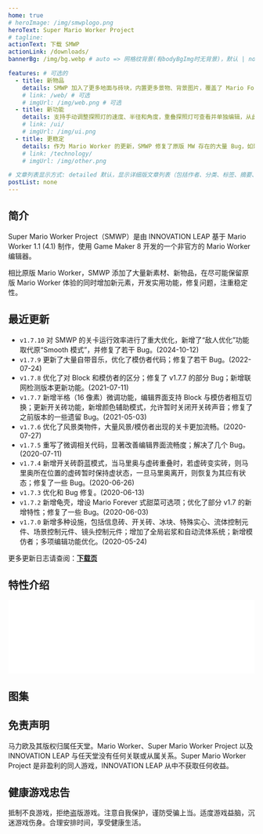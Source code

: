 ```yaml
---
home: true
# heroImage: /img/smwplogo.png
heroText: Super Mario Worker Project
# tagline: 
actionText: 下载 SMWP
actionLink: /downloads/
bannerBg: /img/bg.webp # auto => 网格纹背景(有bodyBgImg时无背景)，默认 | none => 无 | '大图地址' | background: 自定义背景样式       提示：如发现文本颜色不适应你的背景时可以到palette.styl修改$bannerTextColor变量

features: # 可选的
  - title: 新物品
    details: SMWP 加入了更多地面与砖块，内置更多景物、背景图片，覆盖了 Mario Forever 中的常见素材。同时，新增了灰刺猬、多种乌龟、布布鬼、火球龟等敌人以及游鱼/飞鱼生成器。Check Point、开关砖、信息砖、冰块、新实心块、多色移动桥及其转向标记、滚屏标记、镜头控制物件、环境控制物件等设施的加入，增强了关卡的可玩性和发挥空间。
    # link: /web/ # 可选
    # imgUrl: /img/web.png # 可选
  - title: 新功能
    details: 支持手动调整探照灯的速度、半径和角度，重叠探照灯可查看并单独编辑，从此无需修改代码。方便的自动配对功能，可整体摆放水管、两格城堡砖。强大的微调功能现内置于 SMWP，无需编辑代码即可微调物件。关卡名称字符数、尺寸、时间、引力等参数的限制已被取消，非常规引力关卡、超大关卡、无限时间关卡均可轻松制作。物品偏移修正，所见即所得。上帝模式是专为关卡测试设计的游玩模式，可随心切换马里奥状态，自由移动位置。新增 Pick 键，同时具有吸色和移动含参数物件的功能。
    # link: /ui/
    # imgUrl: /img/ui.png
  - title: 更稳定
    details: 作为 Mario Worker 的更新，SMWP 修复了原版 MW 存在的大量 Bug，如刺猬卡墙、炮弹消失、关卡名重置、水下受伤后的判定、穿墙、踩怪无敌、读取关卡时关卡名丢失等。同时，SMWP 对之前版本的 Mario Worker 保持向下兼容，允许读取 .mfl、.mfs 等原版 Mario Worker 的关卡文件；针对旧版 SMWP 关卡，推出版本检测机制，使以前的关卡更好地在新版本运行。此外，SMWP 关卡可进行加密，防止「拆关」行为的发生。
    # link: /technology/
    # imgUrl: /img/other.png

# 文章列表显示方式: detailed 默认，显示详细版文章列表（包括作者、分类、标签、摘要、分页等）| simple => 显示简约版文章列表（仅标题和日期）| none 不显示文章列表
postList: none
---
```

## 简介
Super Mario Worker Project（SMWP）是由 INNOVATION LEAP 基于 Mario Worker 1.1 (4.1) 制作，使用 Game Maker 8 开发的一个非官方的 Mario Worker 编辑器。

相比原版 Mario Worker，SMWP 添加了大量新素材、新物品，在尽可能保留原版 Mario Worker 体验的同时增加新元素，开发实用功能，修复问题，注重稳定性。

## 最近更新
- `v1.7.10` 对 SMWP 的关卡运行效率进行了重大优化，新增了“敌人优化”功能取代原“Smooth 模式”，并修复了若干 Bug。(2024-10-12)
- `v1.7.9` 更新了大量自带音乐，优化了模仿者代码；修复了若干 Bug。(2022-07-24)
- `v1.7.8` 优化了对 Block 和模仿者的区分；修复了 v1.7.7 的部分 Bug；新增联网检测版本更新功能。(2021-07-11)
- `v1.7.7` 新增半格（16 像素）微调功能，编辑界面支持 Block 与模仿者相互切换；更新开关砖功能，新增颜色辅助模式，允许暂时关闭开关砖声音；修复了之前版本的一些遗留 Bug。(2021-05-03)
- `v1.7.6` 优化了风景类物件，大量风景/模仿者出现的关卡更加流畅。(2020-07-27)
- `v1.7.5` 重写了微调相关代码，显著改善编辑界面流畅度；解决了几个 Bug。(2020-07-11)
- `v1.7.4` 新增开关砖蔚蓝模式，当马里奥与虚砖重叠时，若虚砖变实砖，则马里奥所在位置的虚砖暂时保持虚状态，一旦马里奥离开，则恢复为其应有状态；修复了一些 Bug。(2020-06-26)
- `v1.7.3` 优化和 Bug 修复。(2020-06-13)
- `v1.7.2` 新增龟壳，增设 Mario Forever 式甜菜可选项；优化了部分 v1.7 的新增特性；修复了一些 Bug。(2020-06-03)
- `v1.7.0` 新增多种设施，包括信息砖、开关砖、冰块、特殊实心、流体控制元件、场景控制元件、镜头控制元件；增加了全局岩浆和自动流体系统；新增模仿者；多项编辑功能优化。(2020-05-24)

更多更新日志请查阅：[**下载页**](/downloads/)

## 特性介绍
<iframe class="video-iframe" width="100%" v-resize="{ log: true }" src="//player.bilibili.com/player.html?aid=765365808&bvid=BV1Zr4y1m7My&cid=545062068&page=1&high_quality=1" scrolling="no" frameborder="no" seamless="" framespacing="0" allowfullscreen="true"></iframe>

## 图集
<ClientOnly>
  <ImageCarousel />
</ClientOnly>

## 免责声明
马力欧及其版权归属任天堂。Mario Worker、Super Mario Worker Project 以及 INNOVATION LEAP 与任天堂没有任何关联或从属关系。Super Mario Worker Project 是非盈利的同人游戏，INNOVATION LEAP 从中不获取任何收益。

## 健康游戏忠告
抵制不良游戏，拒绝盗版游戏。注意自我保护，谨防受骗上当。适度游戏益脑，沉迷游戏伤身。合理安排时间，享受健康生活。

<script>
  export default {
      mounted(){
            function changeVideoIframe(){
                const video = document.getElementsByClassName('video-iframe');
                const width = document.getElementsByClassName('video-iframe')[0].scrollWidth;
                for(let i = 0;i<video.length;i++){
                    video[i].style.height = width*0.5625+'px'
                }
            }
            changeVideoIframe()
            window.onresize = function(){changeVideoIframe()}
      }
  }
</script>